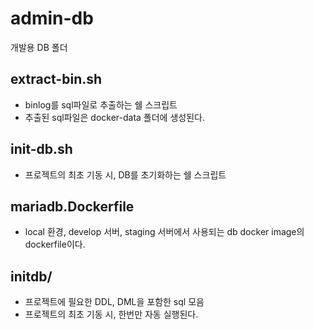 # admin-db
개발용 DB 폴더

## extract-bin.sh
- binlog를 sql파일로 추출하는 쉘 스크립트
- 추출된 sql파일은 docker-data 폴더에 생성된다.

## init-db.sh
- 프로젝트의 최초 기동 시, DB를 초기화하는 쉘 스크립트

## mariadb.Dockerfile
- local 환경, develop 서버, staging 서버에서 사용되는 db docker image의 dockerfile이다.

## initdb/
- 프로젝트에 필요한 DDL, DML을 포함한 sql 모음
- 프로젝트의 최초 기동 시, 한번만 자동 실행된다.
